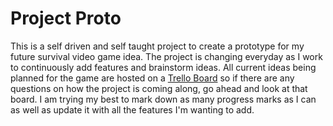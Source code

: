 # Project Proto

This is a self driven and self taught project to create a prototype for my future survival video game idea. The project is changing everyday as I work to continuously add features and brainstorm ideas.  All current ideas being planned for the game are hosted on a [Trello Board](https://trello.com/b/wrnnROg2/version-1) so if there are any questions on how the project is coming along, go ahead and look at that board.  I am trying my best to mark down as many progress marks as I can as well as update it with all the features I'm wanting to add.
